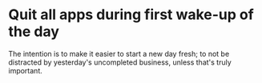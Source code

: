 # Quit all apps during first wake-up of the day
The intention is to make it easier to start a new day fresh; to not be distracted by yesterday's uncompleted business, unless that's truly important.

<!-- #Life -->

<!-- {BearID:398BFA8A-8F08-4451-9130-ACABC74926EE-15756-0000130439B74B38} -->
